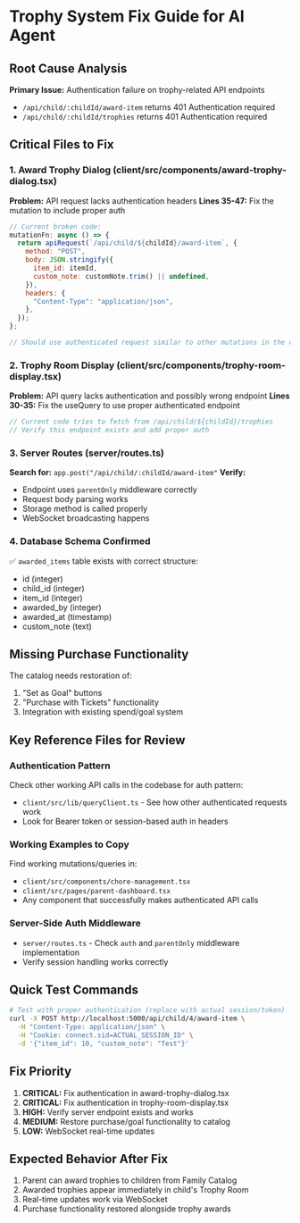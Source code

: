# Trophy System Fix Guide for AI Agent

## Root Cause Analysis

**Primary Issue:** Authentication failure on trophy-related API endpoints

- `/api/child/:childId/award-item` returns 401 Authentication required
- `/api/child/:childId/trophies` returns 401 Authentication required

## Critical Files to Fix

### 1. Award Trophy Dialog (client/src/components/award-trophy-dialog.tsx)

**Problem:** API request lacks authentication headers
**Lines 35-47:** Fix the mutation to include proper auth

```javascript
// Current broken code:
mutationFn: async () => {
  return apiRequest(`/api/child/${childId}/award-item`, {
    method: "POST",
    body: JSON.stringify({
      item_id: itemId,
      custom_note: customNote.trim() || undefined,
    }),
    headers: {
      "Content-Type": "application/json",
    },
  });
};

// Should use authenticated request similar to other mutations in the codebase
```

### 2. Trophy Room Display (client/src/components/trophy-room-display.tsx)

**Problem:** API query lacks authentication and possibly wrong endpoint
**Lines 30-35:** Fix the useQuery to use proper authenticated endpoint

```javascript
// Current code tries to fetch from /api/child/${childId}/trophies
// Verify this endpoint exists and add proper auth
```

### 3. Server Routes (server/routes.ts)

**Search for:** `app.post("/api/child/:childId/award-item"`
**Verify:**

- Endpoint uses `parentOnly` middleware correctly
- Request body parsing works
- Storage method is called properly
- WebSocket broadcasting happens

### 4. Database Schema Confirmed

✅ `awarded_items` table exists with correct structure:

- id (integer)
- child_id (integer)
- item_id (integer)
- awarded_by (integer)
- awarded_at (timestamp)
- custom_note (text)

## Missing Purchase Functionality

The catalog needs restoration of:

1. "Set as Goal" buttons
2. "Purchase with Tickets" functionality
3. Integration with existing spend/goal system

## Key Reference Files for Review

### Authentication Pattern

Check other working API calls in the codebase for auth pattern:

- `client/src/lib/queryClient.ts` - See how other authenticated requests work
- Look for Bearer token or session-based auth in headers

### Working Examples to Copy

Find working mutations/queries in:

- `client/src/components/chore-management.tsx`
- `client/src/pages/parent-dashboard.tsx`
- Any component that successfully makes authenticated API calls

### Server-Side Auth Middleware

- `server/routes.ts` - Check `auth` and `parentOnly` middleware implementation
- Verify session handling works correctly

## Quick Test Commands

```bash
# Test with proper authentication (replace with actual session/token)
curl -X POST http://localhost:5000/api/child/4/award-item \
  -H "Content-Type: application/json" \
  -H "Cookie: connect.sid=ACTUAL_SESSION_ID" \
  -d '{"item_id": 10, "custom_note": "Test"}'
```

## Fix Priority

1. **CRITICAL:** Fix authentication in award-trophy-dialog.tsx
2. **CRITICAL:** Fix authentication in trophy-room-display.tsx
3. **HIGH:** Verify server endpoint exists and works
4. **MEDIUM:** Restore purchase/goal functionality to catalog
5. **LOW:** WebSocket real-time updates

## Expected Behavior After Fix

1. Parent can award trophies to children from Family Catalog
2. Awarded trophies appear immediately in child's Trophy Room
3. Real-time updates work via WebSocket
4. Purchase functionality restored alongside trophy awards
